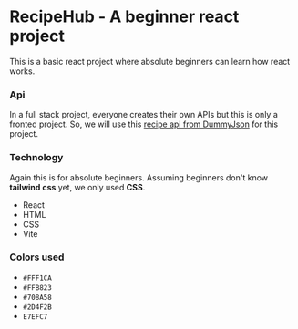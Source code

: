 # RecipeHub - A beginner react project
This is a basic react project where absolute beginners can learn how react works.

### Api
In a full stack project, everyone creates their own APIs but this is only a fronted project. So, we will use this [recipe api from DummyJson](https://dummyjson.com/docs/recipes) for this project.

### Technology
Again this is for absolute beginners. Assuming beginners don't know **tailwind css** yet, we only used **CSS**.

- React
- HTML
- CSS
- Vite

### Colors used

- `#FFF1CA`
- `#FFB823`
- `#708A58`
- `#2D4F2B`
- `E7EFC7`